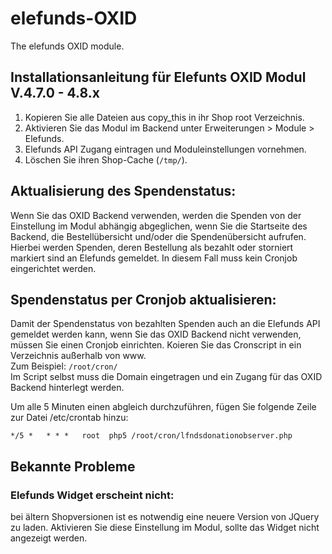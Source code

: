# elefunds-OXID

The elefunds OXID module.


## Installationsanleitung für Elefunts OXID Modul V.4.7.0 - 4.8.x

1. Kopieren Sie alle Dateien aus copy_this in ihr Shop root Verzeichnis.
2. Aktivieren Sie das Modul im Backend unter Erweiterungen > Module > Elefunds.
3. Elefunds API Zugang eintragen und Moduleinstellungen vornehmen.
4. Löschen Sie ihren Shop-Cache (`/tmp/`).

## Aktualisierung des Spendenstatus:

Wenn Sie das OXID Backend verwenden, werden die Spenden von der Einstellung im Modul 
abhängig abgeglichen, wenn Sie die Startseite des Backend, die Bestellübersicht und/oder
die Spendenübersicht aufrufen. Hierbei werden Spenden, deren Bestellung als bezahlt oder 
storniert markiert sind an Elefunds gemeldet. In diesem Fall muss kein Cronjob eingerichtet werden.

## Spendenstatus per Cronjob aktualisieren:

Damit der Spendenstatus von bezahlten Spenden auch an die Elefunds API gemeldet werden kann, 
wenn Sie das OXID Backend nicht verwenden, müssen Sie einen Cronjob einrichten.
Koieren Sie das Cronscript in ein Verzeichnis außerhalb von www.  
Zum Beispiel: `/root/cron/`  
Im Script selbst muss die Domain eingetragen und ein Zugang für das OXID Backend hinterlegt werden.

Um alle 5 Minuten einen abgleich durchzuführen, fügen Sie folgende Zeile zur Datei /etc/crontab hinzu: 

    */5 *   * * *   root  php5 /root/cron/lfndsdonationobserver.php
    
## Bekannte Probleme
### Elefunds Widget erscheint nicht:
bei ältern Shopversionen ist es notwendig eine neuere Version von JQuery zu laden.
Aktivieren Sie diese Einstellung im Modul, sollte das Widget nicht angezeigt werden.

